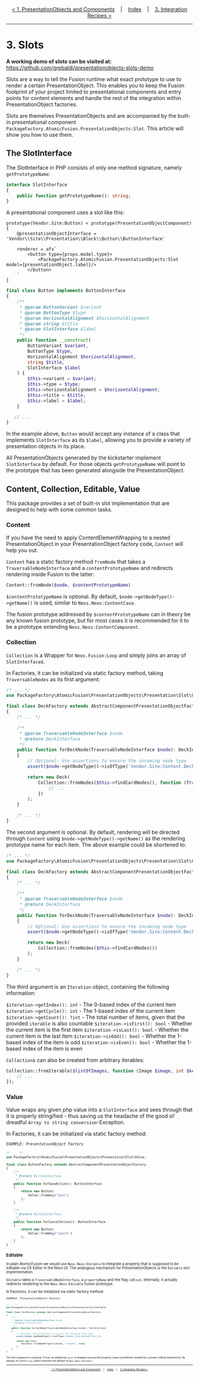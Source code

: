 <div align="center">
    <a href="./02_PresentationObjectFactories.md">&lt; 1. PresentationObjects and Components</a>
    &nbsp;&nbsp;&nbsp;|&nbsp;&nbsp;&nbsp;
    <a href="./00_Index.md">Index</a>
    &nbsp;&nbsp;&nbsp;|&nbsp;&nbsp;&nbsp;
    <a href="./04_IntegrationRecipes.md">3. Integration Recipes &gt;</a>
</div>

---

# 3. Slots

**A working demo of slots can be visited at:** https://github.com/grebaldi/presentationobjects-slots-demo

Slots are a way to tell the Fusion runtime what exact prototype to use to render a certain PresentationObject. This enables you to keep the Fusion footprint of your project limited to presentational components and entry points for content elements and handle the rest of the integration within PresentationObject factories.

Slots are themelves PresentationObjects and are accompanied by the built-in presentational component `PackageFactory.AtomicFusion.PresentationObjects:Slot`. This article will show you how to use them.

## The SlotInterface

The SlotInterface in PHP consists of only one method signature, namely `getPrototypeName`:

```php
interface SlotInterface
{
    public function getPrototypeName(): string;
}
```

A presentational component uses a slot like this:

```fusion
prototype(Vendor.Site:Button) < prototype(PresentationObjectComponent) {
    @presentationObjectInterface = 'Vendor\\Site\\Presentation\\Block\\Button\\ButtonInterface'

    renderer = afx`
        <button type={props.model.type}>
            <PackageFactory.AtomicFusion.PresentationObjects:Slot model={presentationObject.label}/>
        </button>
    `
}
```

```php
final class Button implements ButtonInterface
{
    /**
     * @param ButtonVariant $variant
     * @param ButtonType $type
     * @param HorizontalAlignment $horizontalAlignment
     * @param string $title
     * @param SlotInterface $label
     */
    public function __construct(
        ButtonVariant $variant,
        ButtonType $type,
        HorizontalAlignment $horizontalAlignment,
        string $title,
        SlotInterface $label
    ) {
        $this->variant = $variant;
        $this->type = $type;
        $this->horizontalAlignment = $horizontalAlignment;
        $this->title = $title;
        $this->label = $label;
    }

   // ...
}
```

In the example above, `Button` would accept any instance of a class that implements `SlotInterface` as its `$label`, allowing you to provide a variety of presentation objects in its place.

All PresentationObjects generated by the kickstarter implement `SlotInterface` by default. For those objects `getPrototypeName` will point to the prototype that has been generated alongside the PresentationObject.

## Content, Collection, Editable, Value

This package provides a set of built-in slot implementation that are designed to help with some common tasks.

### Content

If you have the need to apply ContentElementWrapping to a nested PresentationObject in your PresentationObject factory code, `Content` will help you out.

`Content` has a static factory method `fromNode` that takes a `TraversableNodeInterface` and a `contentPrototypeName` and redirects rendering inside Fusion to the latter:

```php
Content::fromNode($node, $contentPrototypeName)
```

`$contentPrototypeName` is optional. By default, `$node->getNodeType()->getName()` is used, similar to `Neos.Neos:ContentCase`.

The fusion prototype addressed by `$contentPrototypeName` can in theory be any known fusion prototype, but for most cases it is recommended for it to be a prototype extending `Neos.Neos:ContentComponent`.

### Collection

`Collection` is a Wrapper for `Neos.Fusion:Loop` and simply joins an array of `SlotInterface`s.

In Factories, it can be initialized via static factory method, taking `TraversableNodes` as its first argument:

```php
/* ... */
use PackageFactory\AtomicFusion\PresentationObjects\Presentation\Slot\Collection;

final class DeckFactory extends AbstractComponentPresentationObjectFactory
{
    /* ... */

    /**
     * @param TraversableNodeInterface $node
     * @return DeckInterface
     */
    public function forDeckNode(TraversableNodeInterface $node): DeckInterface
    {
        // Optional: Use assertions to ensure the incoming node type
        assert($node->getNodeType()->isOfType('Vendor.Site:Content.Deck'));

        return new Deck(
            Collection::fromNodes($this->findCardNodes(), function (TraversableNodeInterface $cardNode, int $key, Iteration $iteration): SlotInterface {
                // ...
            })
        );
    }

    /* ... */
}
```

The second argument is optional. By default, rendering will be directed through `Content` using `$node->getNodeType()->getName()` as the rendering prototype name for each item. The above example could be shortened to:

```php
/* ... */
use PackageFactory\AtomicFusion\PresentationObjects\Presentation\Slot\Collection;

final class DeckFactory extends AbstractComponentPresentationObjectFactory
{
    /* ... */

    /**
     * @param TraversableNodeInterface $node
     * @return DeckInterface
     */
    public function forDeckNode(TraversableNodeInterface $node): DeckInterface
    {
        // Optional: Use assertions to ensure the incoming node type
        assert($node->getNodeType()->isOfType('Vendor.Site:Content.Deck'));

        return new Deck(
            Collection::fromNodes($this->findCardNodes())
        );
    }

    /* ... */
}
```

The third argument is an `Iteration` object, containing the following information:

`$iteration->getIndex(): int` - The 0-based index of the current item
`$iteration->getCycle(): int` - The 1-based index of the current item
`$iteration->getCount(): ?int` - The total number of items, given that the provided `iterable` is also countable
`$iteration->isFirst(): bool`  - Whether the current item is the first item
`$iteration->isLast(): bool` - Whether the current item is the last item
`$iteration->isOdd(): bool` - Whether the 1-based index of the item is odd
`$iteration->isEven(): bool` - Whether the 1-based index of the item is even

`Collection`s can also be created from arbitrary iterables:

```php
Collection::fromIterable($listOfImages, function (Image $image, int $key, Iteration $iteration): SlotInterface {
    // ...
});
```

### Value

Value wraps any given php value into a `SlotInterface` and sees through that it is properly stringified - thus saving us the headache of the good ol' dreadful `Array to string conversion`-Exception.

In Factories, it can be initialized via static factory method:

<small>*`EXAMPLE: PresentationObject Factory`*<small>

```php
/* ... */
use PackageFactory\AtomicFusion\PresentationObjects\Presentation\Slot\Value;

final class ButtonFactory extends AbstractComponentPresentationObjectFactory
{
    /**
     * @return ButtonInterface
     */
    public function forSaveAction(): ButtonInterface
    {
        return new Button(
            Value::fromAny('Save')
        );
    }

    /**
     * @return ButtonInterface
     */
    public function forCancelAction(): ButtonInterface
    {
        return new Button(
            Value::fromAny('Cancel')
        );
    }
}
```

### Editable

In plain AtomicFusion we would use `Neos.Neos:Editable` to integrate a property that is supposed to be editable via CK Editor in the Neos UI. The analogous mechanism for PresentationObjects is the `Editable` slot implementation.

`Editable` takes a `TraversableNodeInterface`, a `propertyName` and the flag `isBlock`. Internally, it actually redirects rendering to the `Neos.Neos:Editable` fusion prototype.

In Factories, it can be initialized via static factory method:

<small>*`EXAMPLE: PresentationObject Factory`*<small>

```php
/* ... */
use PackageFactory\AtomicFusion\PresentationObjects\Presentation\Slot\Editable;

final class TextFactory extends AbstractComponentPresentationObjectFactory
{
    /**
     * @param TraversableNodeInterface $node
     * @return TextInterface
     */
    public function forTextNode(TraversableNodeInterface $node): TextInterface
    {
        // Optional: Use assertions to ensure the incoming node type
        assert($node->getNodeType()->isOfType('Vendor.Site:Content.Text'));

        return new Text(
            Editable::fromNodeProperty($node, 'content', true)
        );
    }
}
```

The third argument is optional. If true, an additional `<div>` is wrapped around the property value (sometimes needed for a proper editing experience). By default, it's set to `true`, which matches the default of `Neos.Neos:Editable`.

---

<div align="center">
    <a href="./02_PresentationObjectFactories.md">&lt; 1. PresentationObjects and Components</a>
    &nbsp;&nbsp;&nbsp;|&nbsp;&nbsp;&nbsp;
    <a href="./00_Index.md">Index</a>
    &nbsp;&nbsp;&nbsp;|&nbsp;&nbsp;&nbsp;
    <a href="./04_IntegrationRecipes.md">3. Integration Recipes &gt;</a>
</div>
